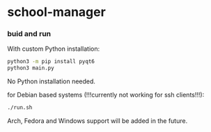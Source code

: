 # school-manager

### buid and run

With custom Python installation: 
```sh
python3 -m pip install pyqt6
python3 main.py
```

No Python installation needed. 

for Debian based systems (!!!currently not working for ssh clients!!!): 
```sh
./run.sh
```

Arch, Fedora and Windows support will be added in the future. 